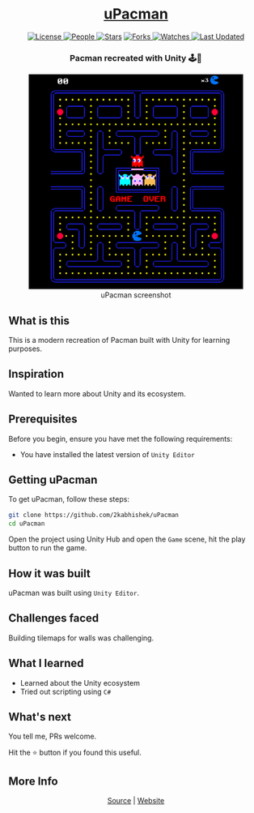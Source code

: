 <div align = "center">

<h1><a href="https://2kabhishek.github.io/uPacman">uPacman</a></h1>

<a href="https://github.com/2KAbhishek/uPacman/blob/main/LICENSE">
<img alt="License" src="https://img.shields.io/github/license/2kabhishek/uPacman?style=flat&color=eee&label="> </a>

<a href="https://github.com/2KAbhishek/uPacman/graphs/contributors">
<img alt="People" src="https://img.shields.io/github/contributors/2kabhishek/uPacman?style=flat&color=ffaaf2&label=People"> </a>

<a href="https://github.com/2KAbhishek/uPacman/stargazers">
<img alt="Stars" src="https://img.shields.io/github/stars/2kabhishek/uPacman?style=flat&color=98c379&label=Stars"></a>

<a href="https://github.com/2KAbhishek/uPacman/network/members">
<img alt="Forks" src="https://img.shields.io/github/forks/2kabhishek/uPacman?style=flat&color=66a8e0&label=Forks"> </a>

<a href="https://github.com/2KAbhishek/uPacman/watchers">
<img alt="Watches" src="https://img.shields.io/github/watchers/2kabhishek/uPacman?style=flat&color=f5d08b&label=Watches"> </a>

<a href="https://github.com/2KAbhishek/uPacman/pulse">
<img alt="Last Updated" src="https://img.shields.io/github/last-commit/2kabhishek/uPacman?style=flat&color=e06c75&label="> </a>

<h3>Pacman recreated with Unity 🕹️🍒</h3>

<figure>
  <img src= "images/screenshot.png" alt="uPacman Demo">
  <br/>
  <figcaption>uPacman screenshot</figcaption>
</figure>

</div>

## What is this

This is a modern recreation of Pacman built with Unity for learning purposes.

## Inspiration

Wanted to learn more about Unity and its ecosystem.

## Prerequisites

Before you begin, ensure you have met the following requirements:

- You have installed the latest version of `Unity Editor`

## Getting uPacman

To get uPacman, follow these steps:

```bash
git clone https://github.com/2kabhishek/uPacman
cd uPacman
```

Open the project using Unity Hub and open the `Game` scene, hit the play button to run the game.

## How it was built

uPacman was built using `Unity Editor`.

## Challenges faced

Building tilemaps for walls was challenging.

## What I learned

- Learned about the Unity ecosystem
- Tried out scripting using `C#`

## What's next

You tell me, PRs welcome.

Hit the ⭐ button if you found this useful.

## More Info

<div align="center">

<a href="https://github.com/2KAbhishek/uPacman">Source</a> | <a href="https://2kabhishek.github.io/uPacman">Website</a>

</div>

